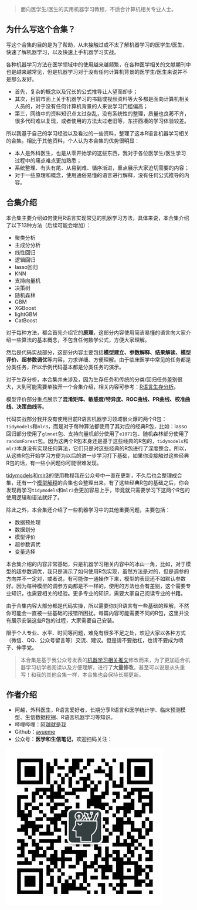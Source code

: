 > 面向医学生/医生的实用机器学习教程，不适合计算机相关专业人士。

## 为什么写这个合集？

写这个合集的目的是为了帮助，从未接触过或不太了解机器学习的医学生/医生，快速了解机器学习，以及快速上手机器学习实战。

各种机器学习方法在医学领域中的使用越来越频繁，在各种医学相关的文献期刊中也是越来越常见，但是机器学习对于没有任何计算机背景的医学生/医生来说并不是那么友好。

-   首先，复杂的概念以及冗长的公式推导让人望而却步；
-   其次，目前市面上关于机器学习的书籍或视频资料等大多都是面向计算机相关人员的，对于没有任何计算机背景的人来说学习门槛偏高；
-   第三，网络中的资料知识点太过杂乱，没有系统性的整理，质量也良莠不齐，很多代码难以复现，或者使用的方法太过老旧等，东拼西凑的学习体验较差。

所以我基于自己的学习经验以及看过的一些资料，整理了这本R语言机器学习相关的合集。相比于其他资料，个人认为本合集的优势很明显：

-   本人是外科医生，也是从零开始学的这些东西，我对于各位医学生/医生学习过程中的痛点难点更加熟悉；
-   系统整理、有头有尾、从易到难、循序渐进，重点展示大家迫切需要的内容；
-   对于一些原理和概念，使用通俗易懂的语言进行解释，没有任何公式推导的内容。

## 合集介绍

本合集主要介绍如何使用R语言实现常见的机器学习方法，具体来说，本合集介绍了以下13种方法（后续可能会增加）：

-   聚类分析
-   主成分分析
-   线性回归
-   逻辑回归
-   lasso回归
-   KNN
-   支持向量机
-   决策树
-   随机森林
-   GBM
-   XGBoost
-   lightGBM
-   CatBoost

对于每种方法，都会首先介绍它的**原理**，这部分内容使用简洁易懂的语言向大家介绍一些算法的基本概念，不包含任何数学公式，方便大家理解。

然后是代码实战部分，这部分内容主要包括**模型建立、参数解释、结果解读、模型评价、超参数调优**等内容，力求详细、方便理解。由于临床医学中常见的任务都是分类任务，所以示例代码基本都是分类任务的演示。

对于生存分析，本合集并未涉及，因为生存任务和传统的分类/回归任务差别很大，大到可能需要单独开一个合集介绍，相关内容可参考：[R语言生存分析](https://mp.weixin.qq.com/mp/appmsgalbum?__biz=MzUzOTQzNzU0NA==&action=getalbum&album_id=3157207532101337088&uin=&key=&devicetype=Windows+11+x64&version=63090a13&lang=zh_CN&ascene=0&session_us=gh_28ea67f3b544)。

模型评价部分重点展示了**混淆矩阵、敏感度/特异度、ROC曲线、PR曲线、校准曲线、决策曲线**等。

代码实战部分我并没有使用目前R语言机器学习领域很火爆的两个R包：`tidymodels`和`mlr3`，而是对于每种算法都使用了其对应的经典R包，比如：lasso回归部分使用了`glmnet`包、支持向量机部分使用了`e1071`包、随机森林部分使用了`randomForest`包。因为这两个R包本身还是基于这些经典的R包的，`tidymodels`和`mlr3`本身没有实现任何算法，它们只是对这些经典的R包进行了深度整合。所以，从这些R包开始学习方便为以后的进一步学习打下基础，如果你没接触过这些经典R包的话，有一些小问题你可能很难发现。

[tidymodels](https://mp.weixin.qq.com/mp/appmsgalbum?__biz=MzUzOTQzNzU0NA==&action=getalbum&album_id=2471700721298735105&scene=173&subscene=&sessionid=svr_a3acb4420ea&enterid=1714226193&from_msgid=2247500711&from_itemidx=1&count=3&nolastread=1#wechat_redirect)和[mlr3](https://mp.weixin.qq.com/mp/appmsgalbum?__biz=MzUzOTQzNzU0NA==&action=getalbum&album_id=2267367378386731015&scene=173&subscene=&sessionid=svr_f66a5e6830a&enterid=1714226166&from_msgid=2247500669&from_itemidx=1&count=3&nolastread=1#wechat_redirect)的使用教程我在公众号中一直在更新，不久后也会整理成合集，还有一个[模型解释](https://mp.weixin.qq.com/mp/appmsgalbum?__biz=MzUzOTQzNzU0NA==&action=getalbum&album_id=3302133732023369734&scene=173&subscene=&sessionid=svr_a8bea36737a&enterid=1714226258&from_msgid=2247501031&from_itemidx=1&count=3&nolastread=1#wechat_redirect)的合集也会整理出来。有了这些经典R包的基础之后，你会发现再学习`tidymodels`和`mlr3`会更加容易上手，毕竟就只需要学习下这两个R包的使用逻辑和语法就好了。

除此之外，本合集还介绍了一些机器学习中的其他重要问题，主要包括：

-   数据预处理
-   数据划分
-   模型评价
-   超参数调优
-   变量选择

本合集介绍的内容非常基础，只是机器学习相关内容中的冰山一角，比如，对于模型的超参数调优，我只是演示了如何使用R包实现，虽然方法是对的，但是调参的方向并不一定对，或者说，有可能你一通操作下来，模型的表现还不如默认参数好。因为每种模型的调参方向都是不一样的，使用的方法也会有差别，这个需要专业知识，也需要相关的经验。更多专业的知识，需要大家自己阅读专业的书籍。

由于合集内容大部分都是代码实操，所以需要你对R语言有一些基础的理解，不然你可能会一直被一些基础的报错所困扰。每篇内容可能需要不同的R包，这里并没有展示安装这些R包的过程，大家需要自己安装。

限于个人专业、水平、时间等问题，难免有很多不足之处，欢迎大家以各种方式（微信、QQ、公众号留言等）交流、建议。但是请不要抬杠，也请不要成为喷子、伸手党。

> 本合集是基于我公众号发表的[机器学习相关推文](https://mp.weixin.qq.com/mp/appmsgalbum?__biz=MzUzOTQzNzU0NA==&action=getalbum&album_id=2267367379124928515&scene=126&sessionid=523916997&uin=&key=&devicetype=Windows+11+x64&version=63090819&lang=zh_CN&ascene=0)修改而来，为了更加适合机器学习初学者阅读以及方便理解，进行了**大量修改**，甚至可以说是从头重写！和我的其他合集一样，本合集也会保持长期更新。

## 作者介绍

-   阿越，外科医生，R语言爱好者，长期分享R语言和医学统计学、临床预测模型、生信数据挖掘、R语言机器学习等知识。
-   哔哩哔哩：[阿越就是我](https://space.bilibili.com/42460432)
-   Github：[ayueme](https://github.com/ayueme)
-   公众号：**医学和生信笔记**，欢迎扫码关注：

![](figs/46346465dfgdfgd.jpg)